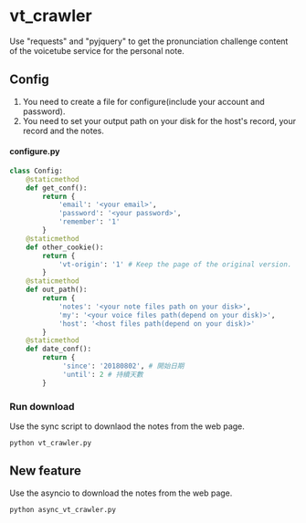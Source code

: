 # vt_crawler
Use "requests" and "pyjquery" to get the pronunciation challenge content of the voicetube service for the personal note.

## Config
1. You need to create a file for configure(include your account and password).
2. You need to set your output path on your disk for the host's record, your record and the notes.
#### configure.py
```python
class Config:
    @staticmethod
    def get_conf():
        return {
            'email': '<your email>',
            'password': '<your password>',
            'remember': '1'
        }
    @staticmethod
    def other_cookie():
        return {
            'vt-origin': '1' # Keep the page of the original version.
        }
    @staticmethod
    def out_path():
        return {
            'notes': '<your note files path on your disk>',
            'my': '<your voice files path(depend on your disk)>',
            'host': '<host files path(depend on your disk)>'
        }
    @staticmethod
    def date_conf():
        return {
             'since': '20180802', # 開始日期
             'until': 2 # 持續天數
        }
```
### Run download
Use the sync script to downlaod the notes from the web page.
```
python vt_crawler.py
```
## New feature
Use the asyncio to download the notes from the web page.
```
python async_vt_crawler.py
```
